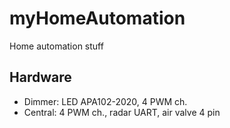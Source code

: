 # myHomeAutomation
Home automation stuff


## Hardware

- Dimmer: LED APA102-2020, 4 PWM ch.
- Central: 4 PWM ch., radar UART, air valve 4 pin